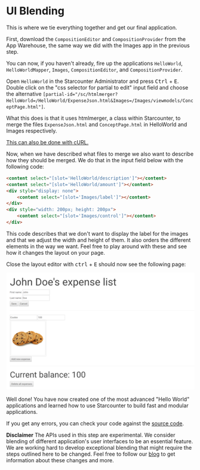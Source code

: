 # UI Blending

This is where we tie everything together and get our final application.

First, download the `CompositionEditor` and `CompositionProvider` from the App Warehouse, the same way we did with the Images app in the previous step. 

You can now, if you haven't already, fire up the applications <code>HelloWorld</code>, <code>HelloWorldMapper</code>, <code>Images</code>, `CompositionEditor`, and `CompositionProvider`.

Open <code>HelloWorld</code> in the Starcounter Administrator and press <kbd>Ctrl</kbd> + <kbd>E</kbd>. Double click on the "css selector for partial to edit" input field and choose the alternative <code>[partial-id="/sc/htmlmerger?HelloWorld=/HelloWorld/ExpenseJson.html&Images=/Images/viewmodels/ConceptPage.html"]</code>.

What this does is that it uses htmlmerger, a class within Starcounter, to merge the files <code>ExpenseJson.html</code> and <code>ConceptPage.html</code> in HelloWorld and Images respectively.

[This can also be done with cURL.](/guides/web-apps/import-html-composition/)

Now, when we have described what files to merge we also want to describe how they should be merged. We do that in the input field below with the following code:
```html
<content select="[slot='HelloWorld/description']"></content>
<content select="[slot='HelloWorld/amount']"></content>
<div style="display: none">
    <content select="[slot='Images/label']"></content>
</div>
<div style="width: 200px; height: 200px">
    <content select="[slot='Images/control']"></content>
</div>
```

This code describes that we don't want to display the label for the images and that we adjust the width and height of them. It also orders the different elements in the way we want. Feel free to play around with these and see how it changes the layout on your page. 

Close the layout editor with <kbd>ctrl</kbd> + <kbd>E</kbd> should now see the following page:

![final tutorial image](/assets/Capture-2.png)

Well done! You have now created one of the most advanced "Hello World" applications and learned how to use Starcounter to build fast and modular applications. 

If you get any errors, you can check your code against the [source code](https://github.com/StarcounterSamples/HelloWorld/commit/409e59f043987339359c513bf5888d76702e87e7).

<section class="hero"><strong>Disclaimer</strong>
The APIs used in this step are experimental. We consider blending of different application's user interfaces to be an essential feature. We are working hard to develop exceptional blending that might require the steps outlined here to be changed. Feel free to follow our <a href="http://starcounter.io/blog/">blog</a> to get information about these changes and more.</section>